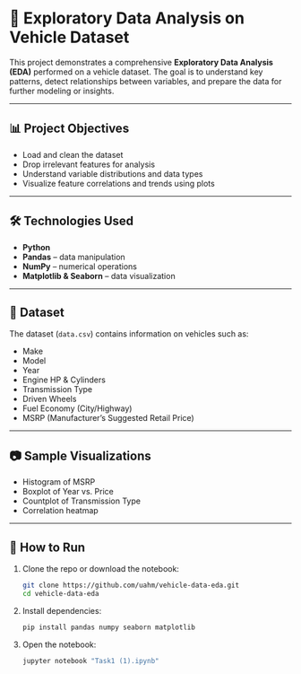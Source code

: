 # 🚗 Exploratory Data Analysis on Vehicle Dataset

This project demonstrates a comprehensive **Exploratory Data Analysis (EDA)** performed on a vehicle dataset. The goal is to understand key patterns, detect relationships between variables, and prepare the data for further modeling or insights.

---

## 📊 Project Objectives

- Load and clean the dataset  
- Drop irrelevant features for analysis  
- Understand variable distributions and data types  
- Visualize feature correlations and trends using plots

---

## 🛠️ Technologies Used

- **Python**  
- **Pandas** – data manipulation  
- **NumPy** – numerical operations  
- **Matplotlib & Seaborn** – data visualization

---

## 📁 Dataset

The dataset (`data.csv`) contains information on vehicles such as:
- Make
- Model
- Year
- Engine HP & Cylinders
- Transmission Type
- Driven Wheels
- Fuel Economy (City/Highway)
- MSRP (Manufacturer’s Suggested Retail Price)

---

## 📷 Sample Visualizations

- Histogram of MSRP  
- Boxplot of Year vs. Price  
- Countplot of Transmission Type  
- Correlation heatmap

---

## 🚀 How to Run

1. Clone the repo or download the notebook:
   ```bash
   git clone https://github.com/uahm/vehicle-data-eda.git
   cd vehicle-data-eda


2. Install dependencies:

   ```bash
   pip install pandas numpy seaborn matplotlib
   ```

3. Open the notebook:

   ```bash
   jupyter notebook "Task1 (1).ipynb"
   ```
